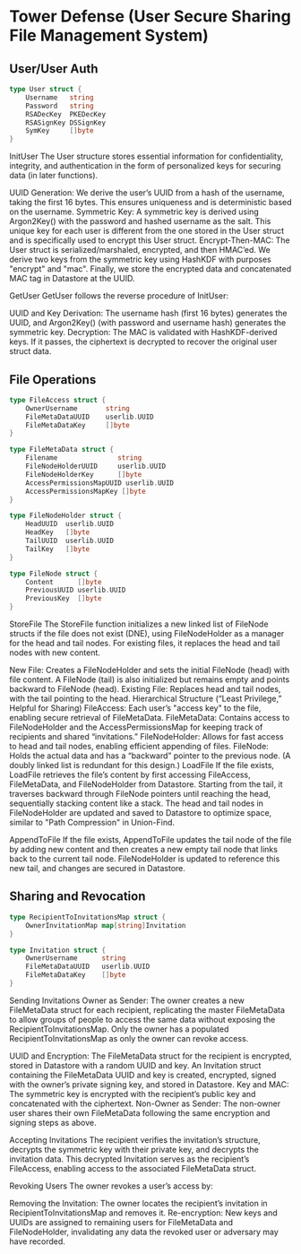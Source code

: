 # Tower Defense (User Secure Sharing File Management System)

## User/User Auth
```go
type User struct {
    Username   string
    Password   string
    RSADecKey  PKEDecKey
    RSASignKey DSSignKey
    SymKey     []byte
}
```

InitUser
The User structure stores essential information for confidentiality, integrity, and authentication in the form of personalized keys for securing data (in later functions).

UUID Generation: We derive the user’s UUID from a hash of the username, taking the first 16 bytes. This ensures uniqueness and is deterministic based on the username.
Symmetric Key: A symmetric key is derived using Argon2Key() with the password and hashed username as the salt. This unique key for each user is different from the one stored in the User struct and is specifically used to encrypt this User struct.
Encrypt-Then-MAC: The User struct is serialized/marshaled, encrypted, and then HMAC’ed. We derive two keys from the symmetric key using HashKDF with purposes "encrypt" and "mac".
Finally, we store the encrypted data and concatenated MAC tag in Datastore at the UUID.

GetUser
GetUser follows the reverse procedure of InitUser:

UUID and Key Derivation: The username hash (first 16 bytes) generates the UUID, and Argon2Key() (with password and username hash) generates the symmetric key.
Decryption: The MAC is validated with HashKDF-derived keys. If it passes, the ciphertext is decrypted to recover the original user struct data.

## File Operations
```go
type FileAccess struct {
    OwnerUsername       string
    FileMetaDataUUID    userlib.UUID
    FileMetaDataKey     []byte
}

type FileMetaData struct {
    Filename               string
    FileNodeHolderUUID     userlib.UUID
    FileNodeHolderKey      []byte
    AccessPermissionsMapUUID userlib.UUID
    AccessPermissionsMapKey []byte
}

type FileNodeHolder struct {
    HeadUUID  userlib.UUID
    HeadKey   []byte
    TailUUID  userlib.UUID
    TailKey   []byte
}

type FileNode struct {
    Content      []byte
    PreviousUUID userlib.UUID
    PreviousKey  []byte
}
```

StoreFile
The StoreFile function initializes a new linked list of FileNode structs if the file does not exist (DNE), using FileNodeHolder as a manager for the head and tail nodes. For existing files, it replaces the head and tail nodes with new content.

New File: Creates a FileNodeHolder and sets the initial FileNode (head) with file content. A FileNode (tail) is also initialized but remains empty and points backward to FileNode (head).
Existing File: Replaces head and tail nodes, with the tail pointing to the head.
Hierarchical Structure (“Least Privilege,” Helpful for Sharing)
FileAccess: Each user’s "access key" to the file, enabling secure retrieval of FileMetaData.
FileMetaData: Contains access to FileNodeHolder and the AccessPermissionsMap for keeping track of recipients and shared “invitations.”
FileNodeHolder: Allows for fast access to head and tail nodes, enabling efficient appending of files.
FileNode: Holds the actual data and has a “backward” pointer to the previous node. (A doubly linked list is redundant for this design.)
LoadFile
If the file exists, LoadFile retrieves the file’s content by first accessing FileAccess, FileMetaData, and FileNodeHolder from Datastore. Starting from the tail, it traverses backward through FileNode pointers until reaching the head, sequentially stacking content like a stack. The head and tail nodes in FileNodeHolder are updated and saved to Datastore to optimize space, similar to "Path Compression" in Union-Find.

AppendToFile
If the file exists, AppendToFile updates the tail node of the file by adding new content and then creates a new empty tail node that links back to the current tail node. FileNodeHolder is updated to reference this new tail, and changes are secured in Datastore.

## Sharing and Revocation
```go
type RecipientToInvitationsMap struct {
    OwnerInvitationMap map[string]Invitation
}

type Invitation struct {
    OwnerUsername      string
    FileMetaDataUUID   userlib.UUID
    FileMetaDataKey    []byte
}
```

Sending Invitations
Owner as Sender: The owner creates a new FileMetaData struct for each recipient, replicating the master FileMetaData to allow groups of people to access the same data without exposing the RecipientToInvitationsMap. Only the owner has a populated RecipientToInvitationsMap as only the owner can revoke access.

UUID and Encryption: The FileMetaData struct for the recipient is encrypted, stored in Datastore with a random UUID and key. An Invitation struct containing the FileMetaData UUID and key is created, encrypted, signed with the owner’s private signing key, and stored in Datastore.
Key and MAC: The symmetric key is encrypted with the recipient’s public key and concatenated with the ciphertext.
Non-Owner as Sender: The non-owner user shares their own FileMetaData following the same encryption and signing steps as above.

Accepting Invitations
The recipient verifies the invitation’s structure, decrypts the symmetric key with their private key, and decrypts the invitation data. This decrypted Invitation serves as the recipient’s FileAccess, enabling access to the associated FileMetaData struct.

Revoking Users
The owner revokes a user’s access by:

Removing the Invitation: The owner locates the recipient’s invitation in RecipientToInvitationsMap and removes it.
Re-encryption: New keys and UUIDs are assigned to remaining users for FileMetaData and FileNodeHolder, invalidating any data the revoked user or adversary may have recorded.

